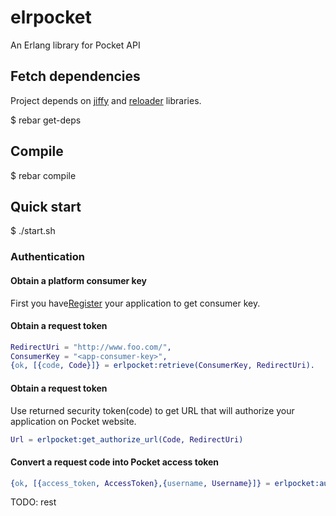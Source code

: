 elrpocket
=========

An Erlang library for Pocket API

## Fetch dependencies

Project depends on [jiffy][2] and [reloader][3] libraries.

$ rebar get-deps

## Compile

$ rebar compile

## Quick start

$ ./start.sh

### Authentication

#### Obtain a platform consumer key
First you have[Register][1] your application to get consumer key.

#### Obtain a request token
```erlang
RedirectUri = "http://www.foo.com/",
ConsumerKey = "<app-consumer-key>",
{ok, [{code, Code}]} = erlpocket:retrieve(ConsumerKey, RedirectUri).
```
#### Obtain a request token
Use returned security token(code) to get URL that will authorize your
application on Pocket website.
```erlang
Url = erlpocket:get_authorize_url(Code, RedirectUri)
```

#### Convert a request code into Pocket access token
```erlang
{ok, [{access_token, AccessToken},{username, Username}]} = erlpocket:authorize(ConsumerKey, Code)
```
TODO: rest

[1]: http://getpocket.com/developer/apps/new
[2]: https://github.com/davisp/jiffy
[3]: https://github.com/bjnortier/reloader